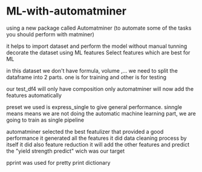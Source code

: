 # ML-with-automatminer

using a new package called Automatminer (to automate some of the tasks you should perform with matminer)


it helps to import dataset and perform the model without manual tunning
decorate the dataset using ML features
Select features which are best for ML

in this dataset we don't have formula, volume ,...
we need to split the dataframe into 2 parts. one is for training and other is for testing

our test_df4 will only have composition only
automatminer will now add the features automatically

preset we used is express_single to give general performance. 
sinngle means means we are not doing the automatic machine learning part, we are going to train as single pipeline

automatminer selected the best featulizer that provided a good performance
it generated all the features 
it did data cleaning process by itself
it did also feature reduction
it will add the other features and predict the "yield strength predict" wich was our target

pprint was used for pretty print dictionary
